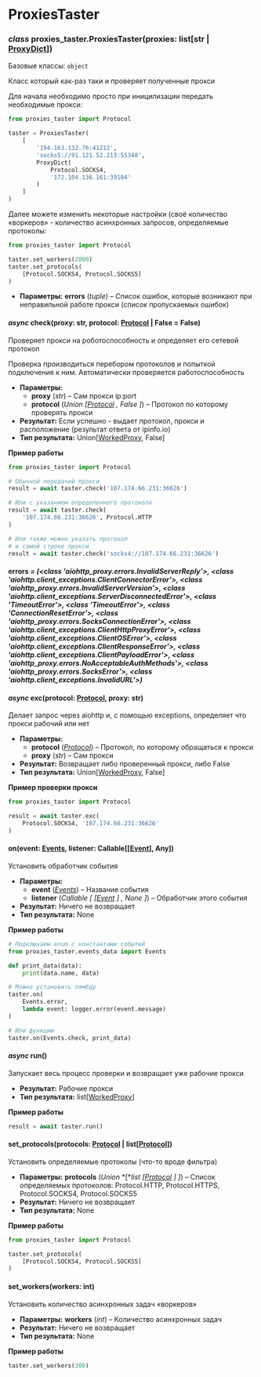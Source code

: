 # ProxiesTaster

### *class* proxies_taster.ProxiesTaster(proxies: list[str | [ProxyDict](types.md#proxies_taster.types.ProxyDict)])

Базовые классы: `object`

Класс который как-раз таки
и проверяет полученные прокси

Для начала необходимо просто при
иницилизации передать необходимые
прокси:

```python
from proxies_taster import Protocol

taster = ProxiesTaster(
    [
        '194.163.132.76:41212',
        'socks5://91.121.52.213:55348',
        ProxyDict(
            Protocol.SOCKS4,
            '172.104.136.161:39104'
        )
    ]
)
```

Далее можете изменить некоторые
настройки (своё количество
«воркеров» - количество асинхронных
запросов, определяемые протоколы:

```python
from proxies_taster import Protocol

taster.set_workers(2000)
taster.set_protocols(
    [Protocol.SOCKS4, Protocol.SOCKS5]
)
```

* **Параметры:**
  **errors** (*tuple*) – Список ошибок, которые возникают
  при неправильной работе прокси (список
  пропускаемых ошибок)

#### *async* check(proxy: str, protocol: [Protocol](types.md#proxies_taster.types.Protocol) | False = False)

Проверяет прокси на роботоспособность
и определяет его сетевой протокол

Проверка производиться перебором
протоколов и попыткой подключения
к ним. Автоматически проверяется
работоспособность

* **Параметры:**
  * **proxy** (*str*) – Сам прокси ip:port
  * **protocol** (*Union* *[*[*Protocol*](types.md#proxies_taster.types.Protocol) *,* *False* *]*) – Протокол по которому проверять прокси
* **Результат:**
  Если успешно - выдает протокол, прокси
  и расположение (результат ответа от ipinfo.io)
* **Тип результата:**
  Union[[WorkedProxy](types.md#proxies_taster.types.WorkedProxy), False]

**Пример работы**

```python
from proxies_taster import Protocol

# Обычной передачей прокси
result = await taster.check('107.174.66.231:36626')

# Или с указанием определенного протокола
result = await taster.check(
    '107.174.66.231:36626', Protocol.HTTP
)

# Или также можно указать протокол
# в самой строке прокси
result = await taster.check('socks4://107.174.66.231:36626')
```

#### errors *= (<class 'aiohttp_proxy.errors.InvalidServerReply'>, <class 'aiohttp.client_exceptions.ClientConnectorError'>, <class 'aiohttp_proxy.errors.InvalidServerVersion'>, <class 'aiohttp.client_exceptions.ServerDisconnectedError'>, <class 'TimeoutError'>, <class 'TimeoutError'>, <class 'ConnectionResetError'>, <class 'aiohttp_proxy.errors.SocksConnectionError'>, <class 'aiohttp.client_exceptions.ClientHttpProxyError'>, <class 'aiohttp.client_exceptions.ClientOSError'>, <class 'aiohttp.client_exceptions.ClientResponseError'>, <class 'aiohttp.client_exceptions.ClientPayloadError'>, <class 'aiohttp_proxy.errors.NoAcceptableAuthMethods'>, <class 'aiohttp_proxy.errors.SocksError'>, <class 'aiohttp.client_exceptions.InvalidURL'>)*

#### *async* exc(protocol: [Protocol](types.md#proxies_taster.types.Protocol), proxy: str)

Делает запрос через aiohttp
и, с помощью exceptions, определяет
что прокси рабочий или нет

* **Параметры:**
  * **protocol** ([*Protocol*](types.md#proxies_taster.types.Protocol)) – Протокол, по которому обращаться к прокси
  * **proxy** (*str*) – Сам прокси
* **Результат:**
  Возвращает либо
  проверенный прокси, либо False
* **Тип результата:**
  Union[[WorkedProxy](types.md#proxies_taster.types.WorkedProxy), False]

**Пример проверки прокси**

```python
from proxies_taster import Protocol

result = await taster.exc(
    Protocol.SOCKS4, '107.174.66.231:36626'
)
```

#### on(event: [Events](events_data.md#proxies_taster.events_data.Events), listener: Callable[[[Event](events_data.md#proxies_taster.events_data.Event)], Any])

Установить обработчик события

* **Параметры:**
  * **event** ([*Events*](events_data.md#proxies_taster.events_data.Events)) – Название события
  * **listener** (*Callable* *[* *[*[*Event*](events_data.md#proxies_taster.events_data.Event) *]* *,* *None* *]*) – Обработчик этого события
* **Результат:**
  Ничего не возвращает
* **Тип результата:**
  None

**Пример работы**

```python
# Подключаем enum с константами событий
from proxies_taster.events_data import Events

def print_data(data):
    print(data.name, data)

# Можно установить лямбду
taster.on(
    Events.error,
    lambda event: logger.error(event.message)
)

# Или функцию
taster.on(Events.check, print_data)
```

#### *async* run()

Запускает весь процесс проверки
и возвращает уже рабочие прокси

* **Результат:**
  Рабочие прокси
* **Тип результата:**
  list[[WorkedProxy](types.md#proxies_taster.types.WorkedProxy)]

**Пример работы**

```python
result = await taster.run()
```

#### set_protocols(protocols: [Protocol](types.md#proxies_taster.types.Protocol) | list[[Protocol](types.md#proxies_taster.types.Protocol)])

Установить определяемые
протоколы (что-то вроде фильтра)

* **Параметры:**
  **protocols** (*Union* *[**list* *[*[*Protocol*](types.md#proxies_taster.types.Protocol) *]* *]*) – Список определяемых протоколов:
  Protocol.HTTP, Protocol.HTTPS,
  Protocol.SOCKS4, Protocol.SOCKS5
* **Результат:**
  Ничего не возвращает
* **Тип результата:**
  None

**Пример работы**

```python
from proxies_taster import Protocol

taster.set_protocols(
    [Protocol.SOCKS4, Protocol.SOCKS5]
)
```

#### set_workers(workers: int)

Установить количество асинхронных
задач «воркеров»

* **Параметры:**
  **workers** (*int*) – Количество асинхронных задач
* **Результат:**
  Ничего не возвращает
* **Тип результата:**
  None

**Пример работы**

```python
taster.set_workers(300)
```

